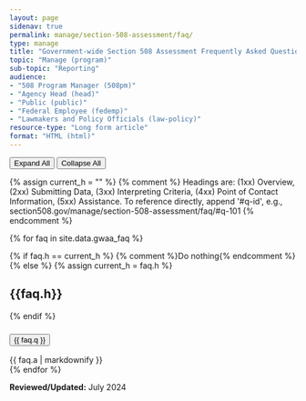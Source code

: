 ```yaml
---
layout: page
sidenav: true
permalink: manage/section-508-assessment/faq/
type: manage
title: "Government-wide Section 508 Assessment Frequently Asked Questions"
topic: "Manage (program)"
sub-topic: "Reporting"
audience:
- "508 Program Manager (508pm)"
- "Agency Head (head)"
- "Public (public)"
- "Federal Employee (fedemp)"
- "Lawmakers and Policy Officials (law-policy)"
resource-type: "Long form article"
format: "HTML (html)"
---
```

<!-- Expand/Collapse All "Understanding" Content -->
<div class="margin-bottom-3">
    <button id="expand-all" class="usa-button">Expand All</button>
    <button id="collapse-all" class="usa-button">Collapse All</button>
</div>

{% assign current_h = "" %} 
{% comment %} Headings are: (1xx) Overview, (2xx) Submitting Data, (3xx) Interpreting Criteria, (4xx) Point of Contact Information, (5xx) Assistance. To reference directly, append '#q-id', e.g., section508.gov/manage/section-508-assessment/faq/#q-101 {% endcomment %}

{% for faq in site.data.gwaa_faq %}

{% if faq.h == current_h %} 
    {% comment %}Do nothing{% endcomment %}
{% else %}
{% assign current_h = faq.h %}
<h2>{{faq.h}}</h2>
{% endif %}
<div class="usa-accordion">
    <h3 class="usa-accordion__heading faq_heading" id="q-{{ faq.id }}">
        <button type="button" class="usa-accordion__button faq_button" aria-expanded="false" aria-controls="a-{{ faq.id }}">
        {{ faq.q }}
        </button>
    </h3>
    <div id="a-{{ faq.id }}" class="usa-accordion__content faq_content usa-prose">
        <div class="margin-x-auto">
        {{ faq.a | markdownify }}
        </div>
    </div>
</div>
{% endfor %}

**Reviewed/Updated:** July 2024

<!-- Expand/Collapse All Understanding Content script -->
<script>
    $("#expand-all").on("click", function (){
        $(".faq_button").attr("aria-expanded", "true");
        $(".faq_content").removeAttr("hidden");
    });
    $("#collapse-all").on("click", function (){
        $(".faq_button").attr("aria-expanded", "false");
        $(".faq_content").attr("hidden","");
    });
</script>

<!-- Unhide hash/anchor from external url (#q-id, e.g., #q-2) -->
<script>
    $(function(){
        var window_hash = window.location.hash;
        if ($(window_hash).hasClass("faq_heading")){
            let a_hash = window_hash.replace("q", "a");
            $(a_hash).removeAttr("hidden");
            $(a_hash).prev().children(".faq_button").attr("aria-expanded", "true");
        }
    });
</script>